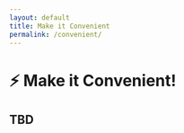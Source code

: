 ```yaml
---
layout: default
title: Make it Convenient
permalink: /convenient/
---
```


# ⚡ Make it Convenient!

## TBD
